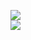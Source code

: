 [![](https://img.shields.io/badge/Made%20With-Github%20Spray-lightgrey.svg?style=for-the-badge&logo=github)](https://github.com/Annihil/github-spray#22527)  
[![](https://i.imgur.com/2DrTn0Z.gif)](https://github.com/Annihil/github-spray)